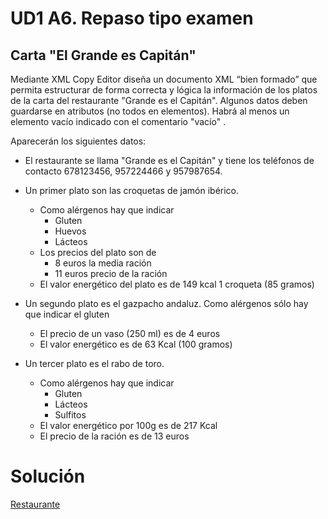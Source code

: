 # UD1 A6. Repaso tipo examen
## Carta "El Grande es Capitán"

Mediante XML Copy Editor diseña un documento XML “bien formado” 
que permita estructurar de forma correcta y lógica la 
información de los platos de la carta del restaurante 
"Grande es el Capitán".
Algunos datos deben guardarse en atributos (no todos en elementos). 
Habrá al menos un elemento vacío indicado con el comentario "vacío" .

Aparecerán los siguientes datos:

- El restaurante se llama "Grande es el Capitán" y tiene los teléfonos de contacto 678123456, 957224466 y 957987654.
- Un primer plato son las croquetas de jamón ibérico. 
  - Como alérgenos hay que indicar
    - Gluten
    - Huevos
    - Lácteos
  - Los precios del plato son de 
    - 8 euros la media ración 
    - 11 euros precio de la ración 
  - El valor energético del plato es de 149 kcal 1 croqueta (85 gramos)
- Un segundo plato es el gazpacho andaluz. Como alérgenos sólo hay que indicar el gluten
  - El precio de un vaso (250 ml) es de 4 euros
  - El valor energético es de 63 Kcal (100 gramos)
  
- Un tercer plato es el rabo de toro. 
  - Como alérgenos hay que indicar
    - Gluten
    - Lácteos
    - Sulfitos
  - El valor energético por 100g es de 217 Kcal
  - El precio de la ración es de 13 euros

# Solución
[Restaurante](RestauranteMartinezJimenezSalvador.xml)